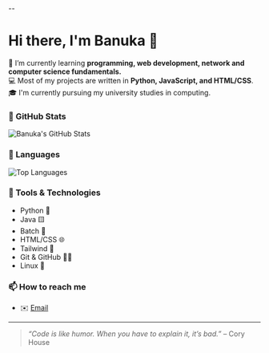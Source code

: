 --
# Hi there, I'm Banuka 👋

🌱 I’m currently learning **programming, web development, network and computer science fundamentals.**  
💻 Most of my projects are written in **Python, JavaScript, and HTML/CSS**.  
🎓 I'm currently pursuing my university studies in computing.

### 📌 GitHub Stats
![Banuka's GitHub Stats](https://github-readme-stats.vercel.app/api?username=banuka20431&show_icons=true&theme=radical)

### 📌 Languages
![Top Languages](https://github-readme-stats.vercel.app/api/top-langs/?username=banuka20431&layout=compact&theme=radical)

### 🧰 Tools & Technologies
- Python 🐍
- Java 🟨
- Batch 💾
- HTML/CSS 🌐
- Tailwind 🍃
- Git & GitHub 🧑‍💻
- Linux 🐧

### 📫 How to reach me
- ✉️ [Email](mailto:malithbanukasubasina@gmail.com)

---

> _“Code is like humor. When you have to explain it, it’s bad.”_ – Cory House
